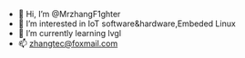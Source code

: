 - 👋 Hi, I’m @MrzhangF1ghter
- 👀 I’m interested in IoT software&hardware,Embeded Linux
- 🌱 I’m currently learning lvgl
- 📫 zhangtec@foxmail.com

<!---
MrzhangF1ghter/MrzhangF1ghter is a ✨ special ✨ repository because its `README.md` (this file) appears on your GitHub profile.
You can click the Preview link to take a look at your changes.
--->

